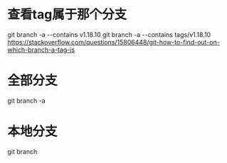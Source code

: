 
# 查看tag属于那个分支
git branch -a --contains v1.18.10
git branch -a --contains tags/v1.18.10
https://stackoverflow.com/questions/15806448/git-how-to-find-out-on-which-branch-a-tag-is

# 全部分支
git branch -a

# 本地分支
git branch

